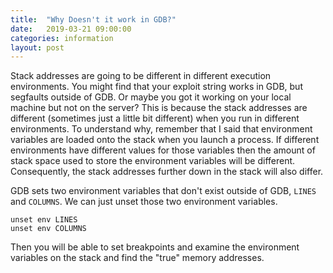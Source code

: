 ```yaml
---
title:  "Why Doesn't it work in GDB?"
date:   2019-03-21 09:00:00
categories: information 
layout: post
---
```



Stack addresses are going to be different in different execution environments. You might find that your exploit string works in GDB, but segfaults outside of GDB. Or maybe you got it working on your local machine but not on the server? This is because the stack addresses are different (sometimes just a little bit different) when you run in different environments. To understand why, remember that I said that environment variables are loaded onto the stack when you launch a process. If different environments have different values for those variables then the amount of stack space used to store the environment variables will be different. Consequently, the stack addresses further down in the stack will also differ. 

GDB sets two environment variables that don't exist outside of GDB, `LINES` and `COLUMNS`. We can just unset those two environment variables.

```
unset env LINES
unset env COLUMNS
```

Then you will be able to set breakpoints and examine the environment variables on the stack and find the "true" memory addresses.


